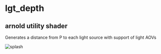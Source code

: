 # lgt_depth 
## arnold utility shader
Generates a distance from P to each light source with support of light AOVs 

![splash](https://user-images.githubusercontent.com/5727306/234099385-12866d94-2c65-4df8-ab33-2041054fa5b0.png)
